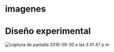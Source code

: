 # imagenes
# Diseño experimental
![captura de pantalla 2016-09-30 a las 3 01 47 p m](https://cloud.githubusercontent.com/assets/22641045/19122992/4e013f00-8b03-11e6-8181-a112e24dd0fa.png)
